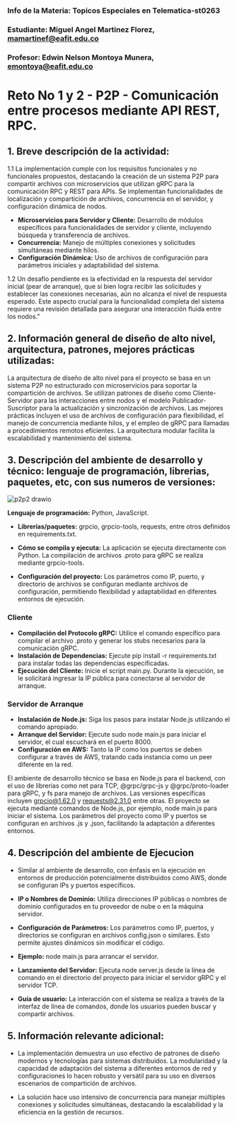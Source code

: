 ### Info de la Materia: Topicos Especiales en Telematica-st0263

### Estudiante: Miguel Angel Martinez Florez, mamartinef@eafit.edu.co

### Profesor:  Edwin Nelson Montoya Munera, emontoya@eafit.edu.co  

# Reto No 1 y 2 - P2P - Comunicación entre procesos mediante API REST, RPC.

## 1. Breve descripción de la actividad:

1.1 La implementación cumple con los requisitos funcionales y no funcionales propuestos, destacando la creación de un sistema P2P para compartir archivos con microservicios que utilizan gRPC para la comunicación RPC y REST para APIs. Se implementan funcionalidades de localización y compartición de archivos, concurrencia en el servidor, y configuración dinámica de nodos.

- **Microservicios para Servidor y Cliente:** Desarrollo de módulos específicos para funcionalidades de servidor y cliente, incluyendo búsqueda y transferencia de archivos.
- **Concurrencia:** Manejo de múltiples conexiones y solicitudes simultáneas mediante hilos.
- **Configuración Dinámica:** Uso de archivos de configuración para parámetros iniciales y adaptabilidad del sistema.

1.2 Un desafío pendiente es la efectividad en la respuesta del servidor inicial (pear de arranque), que si bien logra recibir las solicitudes y establecer las conexiones necesarias, aún no alcanza el nivel de respuesta esperado. Este aspecto crucial para la funcionalidad completa del sistema requiere una revisión detallada para asegurar una interacción fluida entre los nodos."


## 2. Información general de diseño de alto nivel, arquitectura, patrones, mejores prácticas utilizadas:

La arquitectura de diseño de alto nivel para el proyecto se basa en un sistema P2P no estructurado con microservicios para soportar la compartición de archivos. Se utilizan patrones de diseño como Cliente-Servidor para las interacciones entre nodos y el modelo Publicador-Suscriptor para la actualización y sincronización de archivos. Las mejores prácticas incluyen el uso de archivos de configuración para flexibilidad, el manejo de concurrencia mediante hilos, y el empleo de gRPC para llamadas a procedimientos remotos eficientes. La arquitectura modular facilita la escalabilidad y mantenimiento del sistema.


## 3. Descripción del ambiente de desarrollo y técnico: lenguaje de programación, librerias, paquetes, etc, con sus numeros de versiones:
![p2p2 drawio](https://github.com/migueflorez10/mamartinef-st0263/assets/68928440/06a13edc-e502-4737-8162-ab21714bf7ad)

**Lenguaje de programación:** Python, JavaScript.

- **Librerías/paquetes:** grpcio, grpcio-tools, requests, entre otros definidos en requirements.txt.

- **Cómo se compila y ejecuta:** La aplicación se ejecuta directamente con Python. La compilación de archivos .proto para gRPC se realiza mediante grpcio-tools.

- **Configuración del proyecto:** Los parámetros como IP, puerto, y directorio de archivos se configuran mediante archivos de configuración, permitiendo flexibilidad y adaptabilidad en diferentes entornos de ejecución.

### Cliente
- **Compilación del Protocolo gRPC:** Utilice el comando específico para compilar el archivo .proto y generar los stubs necesarios para la comunicación gRPC.
- **Instalación de Dependencias:** Ejecute pip install -r requirements.txt para instalar todas las dependencias especificadas.
- **Ejecución del Cliente:** Inicie el script main.py. Durante la ejecución, se le solicitará ingresar la IP pública para conectarse al servidor de arranque.

### Servidor de Arranque
- **Instalación de Node.js:** Siga los pasos para instalar Node.js utilizando el comando apropiado.
- **Arranque del Servidor:** Ejecute sudo node main.js para iniciar el servidor, el cual escuchará en el puerto 8000.
- **Configuración en AWS:** Tanto la IP como los puertos se deben configurar a través de AWS, tratando cada instancia como un peer diferente en la red.

El ambiente de desarrollo técnico se basa en Node.js para el backend, con el uso de librerías como net para TCP, @grpc/grpc-js y @grpc/proto-loader para gRPC, y fs para manejo de archivos. Las versiones específicas incluyen grpcio@1.62.0 y requests@2.31.0 entre otras. El proyecto se ejecuta mediante comandos de Node.js, por ejemplo, node main.js para iniciar el sistema. Los parámetros del proyecto como IP y puertos se configuran en archivos .js y .json, facilitando la adaptación a diferentes entornos.


## 4. Descripción del ambiente de Ejecucion
- Similar al ambiente de desarrollo, con énfasis en la ejecución en entornos de producción potencialmente distribuidos como AWS, donde se configuran IPs y puertos específicos.

- **IP o Nombres de Dominio:** Utiliza direcciones IP públicas o nombres de dominio configurados en tu proveedor de nube o en la máquina servidor.
- **Configuración de Parámetros:** Los parámetros como IP, puertos, y directorios se configuran en archivos config.json o similares. Esto permite ajustes dinámicos sin modificar el código. 
- **Ejemplo:** node main.js para arrancar el servidor.
- **Lanzamiento del Servidor:** Ejecuta node server.js desde la línea de comando en el directorio del proyecto para iniciar el servidor gRPC y el servidor TCP.
  
- **Guía de usuario:** La interacción con el sistema se realiza a través de la interfaz de línea de comandos, donde los usuarios pueden buscar y compartir archivos.

## 5. Información relevante adicional:
- La implementación demuestra un uso efectivo de patrones de diseño modernos y tecnologías para sistemas distribuidos. La modularidad y la capacidad de adaptación del sistema a diferentes entornos de red y configuraciones lo hacen robusto y versátil para su uso en diversos escenarios de compartición de archivos.

- La solución hace uso intensivo de concurrencia para manejar múltiples conexiones y solicitudes simultáneas, destacando la escalabilidad y la eficiencia en la gestión de recursos.
